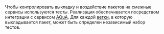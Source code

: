 
Чтобы контролировать выкладку и воздействие пакетов на смежные сервисы используются _тесты_. Реализация обеспечивается посредством интеграции с сервисом [AQuA](http://aqua.yandex-team.ru). Для каждой [ветки](../../../../branches.md), в которую выкладывается пакет, может быть определен независимый набор тестов.
